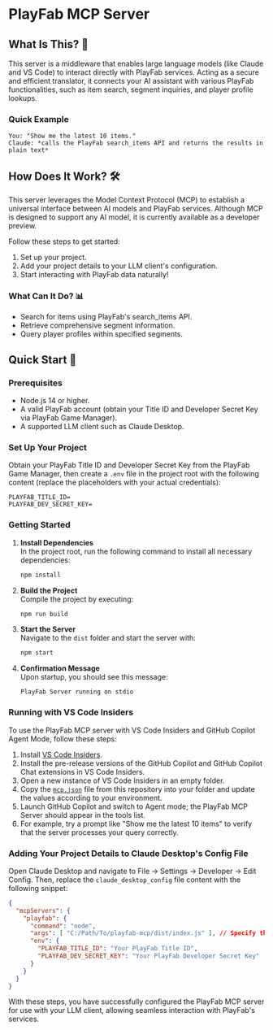 # PlayFab MCP Server

## What Is This? 🤔

This server is a middleware that enables large language models (like Claude and VS Code) to interact directly with PlayFab services. Acting as a secure and efficient translator, it connects your AI assistant with various PlayFab functionalities, such as item search, segment inquiries, and player profile lookups.

### Quick Example

```text
You: "Show me the latest 10 items."
Claude: *calls the PlayFab search_items API and returns the results in plain text*
```

## How Does It Work? 🛠️

This server leverages the Model Context Protocol (MCP) to establish a universal interface between AI models and PlayFab services. Although MCP is designed to support any AI model, it is currently available as a developer preview.

Follow these steps to get started:

1. Set up your project.
2. Add your project details to your LLM client's configuration.
3. Start interacting with PlayFab data naturally!

### What Can It Do? 📊

- Search for items using PlayFab's search_items API.
- Retrieve comprehensive segment information.
- Query player profiles within specified segments.

## Quick Start 🚀

### Prerequisites

- Node.js 14 or higher.
- A valid PlayFab account (obtain your Title ID and Developer Secret Key via PlayFab Game Manager).
- A supported LLM client such as Claude Desktop.

### Set Up Your Project

Obtain your PlayFab Title ID and Developer Secret Key from the PlayFab Game Manager, then create a `.env` file in the project root with the following content (replace the placeholders with your actual credentials):

```env
PLAYFAB_TITLE_ID=
PLAYFAB_DEV_SECRET_KEY=
```

### Getting Started

1. **Install Dependencies**  
   In the project root, run the following command to install all necessary dependencies:

   ```bash
   npm install
   ```

2. **Build the Project**  
   Compile the project by executing:

   ```bash
   npm run build
   ```

3. **Start the Server**  
   Navigate to the `dist` folder and start the server with:

   ```bash
   npm start
   ```

4. **Confirmation Message**  
   Upon startup, you should see this message:

   ```text
   PlayFab Server running on stdio
   ```

### Running with VS Code Insiders

To use the PlayFab MCP server with VS Code Insiders and GitHub Copilot Agent Mode, follow these steps:

1. Install [VS Code Insiders](https://code.visualstudio.com/insiders/).
2. Install the pre-release versions of the GitHub Copilot and GitHub Copilot Chat extensions in VS Code Insiders.
3. Open a new instance of VS Code Insiders in an empty folder.
4. Copy the [`mcp.json`](./.vscode/mcp.json) file from this repository into your folder and update the values according to your environment.
5. Launch GitHub Copilot and switch to Agent mode; the PlayFab MCP Server should appear in the tools list.
6. For example, try a prompt like "Show me the latest 10 items" to verify that the server processes your query correctly.

### Adding Your Project Details to Claude Desktop's Config File

Open Claude Desktop and navigate to File → Settings → Developer → Edit Config. Then, replace the `claude_desktop_config` file content with the following snippet:

```json
{
  "mcpServers": {
    "playfab": {
      "command": "node",
      "args": [ "C:/Path/To/playfab-mcp/dist/index.js" ], // Specify the path to your PlayFab MCP server file
      "env": {
        "PLAYFAB_TITLE_ID": "Your PlayFab Title ID",
        "PLAYFAB_DEV_SECRET_KEY": "Your PlayFab Developer Secret Key"
      }
    }
  }
}
```

With these steps, you have successfully configured the PlayFab MCP server for use with your LLM client, allowing seamless interaction with PlayFab's services.
